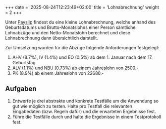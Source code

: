+++
date = '2025-08-24T12:23:49+02:00'
title = 'Lohnabrechnung'
weight = 2
+++

Unter [Payslip](/payslip) findest du eine kleine Lohnabrechnung, welche anhand des Geburtsdatums und Brutto-Monatslohns einer Person sämtliche Lohnabzüge und den Netto-Monatslohn berechnet und diese Lohnabrechnung dann übersichtlich darstellt.

Zur Umsetzung wurden für die Abzüge folgende Anforderungen festgelegt:

1. AHV (8.7%), IV (1.4%) und EO (0.5%) ab dem 1. Januar nach dem 17. Geburtstag
2. ALV (1.1%) und NBU (0.73%) ab einem Jahreslohn von 2500.-
3. PK (8.9%) ab einem Jahreslohn von 22680.-

## Aufgaben

1. Entwerfe je drei abstrakte und konkrete Testfälle um die Anwendung so gut wie möglich zu testen. Halte pro Testfall die relevanten Eingabedaten (bzw. Regeln dafür) und die erwarteten Ergebnisse fest.
2. Führe die Testfälle durch und halte die Ergebnisse in einem Testprotokoll fest.